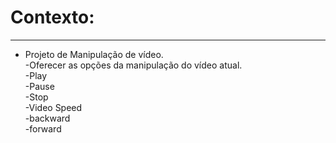 # Contexto:
------------
- Projeto de Manipulação de vídeo.  
    -Oferecer as opções da manipulação do vídeo atual.  
        -Play  
        -Pause  
        -Stop  
        -Video Speed  
            -backward  
            -forward